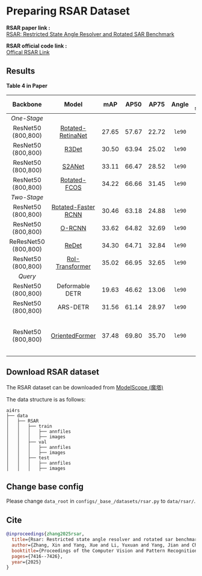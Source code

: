 # Preparing RSAR Dataset

<!-- [DATASET] -->

**RSAR paper link :**  
[RSAR: Restricted State Angle Resolver and Rotated SAR Benchmark](https://openaccess.thecvf.com/content/CVPR2025/html/Zhang_RSAR_Restricted_State_Angle_Resolver_and_Rotated_SAR_Benchmark_CVPR_2025_paper.html)

**RSAR official code link :**   
[Offical RSAR Link](https://github.com/zhasion/RSAR)

## Results
**Table 4 in Paper**

|      Backbone      |        Model        |  mAP  |  AP50 | AP75 | Angle  |  lr schd  |  BS  | Config | Download |
| :----------: | :------------: | :---: | :----: | :----: | :----: |:-------: | :--: | :-----: | :---------------: |
| *One-Stage* |  |  |  | | |  | |  |
| ResNet50<br> (800,800) |  [Rotated-<br>RetinaNet](../../../configs/rotated_retinanet/README.md)  | 27.65 | 57.67 |  22.72  | `le90` |   `1x`    |  8=4gpu*<br>2img/gpu   | [config](../../../configs/rotated_retinanet/rotated-retinanet-rbox-le90_r50_fpn_1x_rsar.py) | [ckpt](https://www.modelscope.cn/models/wokaikaixinxin/ai4rs/resolve/master/RSAR/rotated-retinanet-rbox-le90_r50_fpn_1x_rsar/rotated-retinanet-rbox-le90_r50_fpn_1x_rsar_epoch_12.pth) \| [log](https://www.modelscope.cn/models/wokaikaixinxin/ai4rs/resolve/master/RSAR/rotated-retinanet-rbox-le90_r50_fpn_1x_rsar/rotated-retinanet-rbox-le90_r50_fpn_1x_rsar.json) |
| ResNet50<br> (800,800) |      [R3Det](../../../configs/r3det/README.md)       | 30.50 | 63.94 | 25.02 | `le90` |   `1x`    |  8=4gpu*<br>2img/gpu   | [config](../../../configs/r3det/r3det-le90_r50_fpn_1x_rsar.py) | [ckpt](https://www.modelscope.cn/models/wokaikaixinxin/ai4rs/resolve/master/RSAR/r3det-le90_r50_fpn_1x_rsar/r3det-le90_r50_fpn_1x_rsar_epoch_12.pth) \| [log](https://www.modelscope.cn/models/wokaikaixinxin/ai4rs/resolve/master/RSAR/s2anet-le90_r50_fpn_1x_rsar/s2anet-le90_r50_fpn_1x_rsar.json) |
| ResNet50<br> (800,800) |      [S2ANet](../../../configs/s2anet/README.md)      | 33.11 | 66.47 | 28.52 | `le90` |   `1x`    |  8=4gpu*<br>2img/gpu   | [config](../../../configs/s2anet/s2anet-le90_r50_fpn_1x_rsar.py) | [ckpt](https://www.modelscope.cn/models/wokaikaixinxin/ai4rs/resolve/master/RSAR/s2anet-le90_r50_fpn_1x_rsar/s2anet-le90_r50_fpn_1x_rsar_epoch_12.pth) \| [log](https://www.modelscope.cn/models/wokaikaixinxin/ai4rs/resolve/master/RSAR/s2anet-le90_r50_fpn_1x_rsar/s2anet-le90_r50_fpn_1x_rsar.json) |
| ResNet50<br> (800,800) |    [Rotated-<br>FCOS](../../../configs/rotated_fcos/README.md)     | 34.22 | 66.66 | 31.45 |`le90` |   `1x`    |  8=4gpu*<br>2img/gpu   | [config](../../../configs/rotated_fcos/rotated-fcos-le90_r50_fpn_1x_rsar.py) | [ckpt](https://www.modelscope.cn/models/wokaikaixinxin/ai4rs/resolve/master/RSAR/rotated-fcos-le90_r50_fpn_1x_rsar/rotated-fcos-le90_r50_fpn_1x_rsar_epoch_12.pth) \| [log](https://www.modelscope.cn/models/wokaikaixinxin/ai4rs/resolve/master/RSAR/rotated-fcos-le90_r50_fpn_1x_rsar/rotated-fcos-le90_r50_fpn_1x_rsar.json) |
| *Two-Stage* |  |  |  | | |  | |  |
| ResNet50<br> (800,800) | [Rotated-Faster <br> RCNN](../../../configs/rotated_faster_rcnn/README.md) | 30.46 | 63.18 | 24.88 | `le90` |   `1x`    |  8=4gpu*<br>2img/gpu   | [config](../../../configs/rotated_faster_rcnn/rotated-faster-rcnn-le90_r50_fpn_1x_rsar.py) | [ckpt](https://www.modelscope.cn/models/wokaikaixinxin/ai4rs/resolve/master/RSAR/rotated-faster-rcnn-le90_r50_fpn_1x_rsar/rotated-faster-rcnn-le90_r50_fpn_1x_rsar_epoch_12.pth) \| [log](https://www.modelscope.cn/models/wokaikaixinxin/ai4rs/resolve/master/RSAR/rotated-faster-rcnn-le90_r50_fpn_1x_rsar/rotated-faster-rcnn-le90_r50_fpn_1x_rsar.json) |
| ResNet50<br> (800,800) |       [O-RCNN](../../../configs/oriented_rcnn/README.md)        | 33.62 | 64.82 | 32.69 | `le90` |   `1x`    |  8=4gpu*<br>2img/gpu   | [config](../../../configs/oriented_rcnn/oriented-rcnn-le90_r50_fpn_1x_rsar.py) | [ckpt](https://www.modelscope.cn/models/wokaikaixinxin/ai4rs/resolve/master/RSAR/oriented-rcnn-le90_r50_fpn_1x_rsar/oriented-rcnn-le90_r50_fpn_1x_rsar_epoch_12.pth) \| [log](https://www.modelscope.cn/models/wokaikaixinxin/ai4rs/resolve/master/RSAR/oriented-rcnn-le90_r50_fpn_1x_rsar/oriented-rcnn-le90_r50_fpn_1x_rsar_epoch_12.pth) |
| ReResNet50<br> (800,800) |    [ReDet](../../../configs/redet/README.md)    | 34.30 | 64.71 | 32.84 | `le90` |   `1x`    |  8=4gpu*<br>2img/gpu   | [config](../../../configs/redet/redet-le90_re50_refpn_1x_rsar.py) | [ckpt](https://www.modelscope.cn/models/wokaikaixinxin/ai4rs/resolve/master/RSAR/redet-le90_re50_refpn_1x_rsar/redet-le90_re50_refpn_1x_rsar_epoch_12_.pth) \| [log](https://www.modelscope.cn/models/wokaikaixinxin/ai4rs/resolve/master/RSAR/redet-le90_re50_refpn_1x_rsar/redet-le90_re50_refpn_1x_rsar.json) |
| ResNet50<br> (800,800) |   [RoI-Transformer](../../../configs/roi_trans/README.md)   | 35.02 | 66.95 | 32.65 | `le90` |   `1x`    |  8=4gpu*<br>2img/gpu   | [config](../../../configs/roi_trans/roi-trans-le90_r50_fpn_1x_rsar.py) | [ckpt](https://www.modelscope.cn/models/wokaikaixinxin/ai4rs/resolve/master/RSAR/roi-trans-le90_r50_fpn_1x_rsar/roi-trans-le90_r50_fpn_1x_rsar_epoch_12.pth) \| [log](https://www.modelscope.cn/models/wokaikaixinxin/ai4rs/resolve/master/RSAR/roi-trans-le90_r50_fpn_1x_rsar/roi-trans-le90_r50_fpn_1x_rsar.json) |
| *Query* |  |  |  | | |  | |  |
| ResNet50<br> (800,800) |   Deformable DETR   | 19.63 | 46.62 | 13.06 | `le90` | `3x` |  8=4gpu*<br>2img/gpu   | - | - |
| ResNet50<br> (800,800) |      ARS-DETR       | 31.56 | 61.14 | 28.97 | `le90` | `3x` |  8=4gpu*<br>2img/gpu   | - | - |
| ResNet50<br> (800,800) |  [OrientedFormer](../../../projects/OrientedFormer/README.md)     | 37.48 | 69.80 | 35.70 | `le90` | `1x` |  4=2gpu*<br>2img/gpu   | [config](../../../projects/OrientedFormer/configs/orientedformer_le90_r50_q300_layer2_head64_point32_1x_rsar.py) | [best ckpt](https://www.modelscope.cn/models/wokaikaixinxin/ai4rs/resolve/master/RSAR/orientedformer_le90_r50_q300_layer2_head64_point32_1x_rsar/epoch_11.pth) \| <br> [all ckpt](https://www.modelscope.cn/models/wokaikaixinxin/ai4rs/files) \| <br> [log](https://www.modelscope.cn/models/wokaikaixinxin/ai4rs/resolve/master/RSAR/orientedformer_le90_r50_q300_layer2_head64_point32_1x_rsar/20250711_212143/20250711_212143.log) \| [result](https://www.modelscope.cn/models/wokaikaixinxin/ai4rs/resolve/master/RSAR/orientedformer_le90_r50_q300_layer2_head64_point32_1x_rsar/20250713_162553/20250713_162553.log) |

## Download RSAR dataset

The RSAR dataset can be downloaded from [ModelScope (魔塔)](https://www.modelscope.cn/datasets/wokaikaixinxin/RSAR/files)

The data structure is as follows:

```none
ai4rs
├── data
│   ├── RSAR
│   │   ├── train
│   │   │   ├── annfiles
│   │   │   ├── images
│   │   ├── val
│   │   │   ├── annfiles
│   │   │   ├── images
│   │   ├── test
│   │   │   ├── annfiles
│   │   │   ├── images
```

## Change base config

Please change `data_root` in `configs/_base_/datasets/rsar.py` to `data/rsar/`.


## Cite
```bibtex
@inproceedings{zhang2025rsar,
  title={Rsar: Restricted state angle resolver and rotated sar benchmark},
  author={Zhang, Xin and Yang, Xue and Li, Yuxuan and Yang, Jian and Cheng, Ming-Ming and Li, Xiang},
  booktitle={Proceedings of the Computer Vision and Pattern Recognition Conference},
  pages={7416--7426},
  year={2025}
}
```